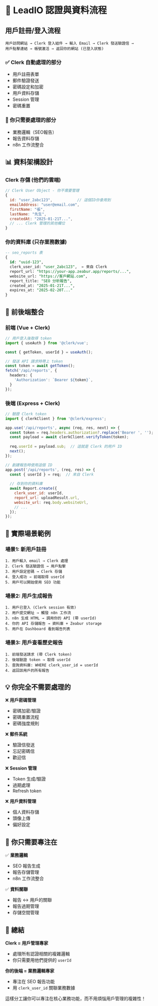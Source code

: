 # 🔐 LeadIO 認證與資料流程

## 用戶註冊/登入流程

```
用戶訪問網站 → Clerk 登入組件 → 輸入 Email → Clerk 發送驗證信 → 
用戶點擊連結 → 帳號激活 → 返回你的網站 (已登入狀態)
```

### ✅ Clerk 自動處理的部分
- 用戶註冊表單
- 郵件驗證發送
- 密碼設定和加密
- 用戶資料存儲
- Session 管理
- 密碼重置

### 🎯 你只需要處理的部分
- 業務邏輯（SEO報告）
- 報告資料存儲
- n8n 工作流整合

## 📊 資料架構設計

### Clerk 存儲 (他們的雲端)
```javascript
// Clerk User Object - 你不需要管理
{
  id: "user_2abc123",           // 這個ID你會用到
  emailAddress: "user@email.com",
  firstName: "張",
  lastName: "先生", 
  createdAt: "2025-01-21T...",
  // ... Clerk 管理的其他欄位
}
```

### 你的資料庫 (只存業務數據)
```sql
-- seo_reports 表
{
  id: "uuid-123",
  clerk_user_id: "user_2abc123",  ← 來自 Clerk
  report_url: "https://your-app.zeabur.app/reports/...",
  website_url: "https://客戶網站.com",
  report_title: "SEO 分析報告",
  created_at: "2025-01-21T...",
  expires_at: "2025-02-20T..."
}
```

## 🔗 前後端整合

### 前端 (Vue + Clerk)
```typescript
// 用戶登入後取得 token
import { useAuth } from '@clerk/vue';

const { getToken, userId } = useAuth();

// 發送 API 請求時帶上 token
const token = await getToken();
fetch('/api/reports', {
  headers: {
    'Authorization': `Bearer ${token}`,
  }
});
```

### 後端 (Express + Clerk)
```javascript
// 驗證 Clerk token
import { clerkClient } from '@clerk/express';

app.use('/api/reports', async (req, res, next) => {
  const token = req.headers.authorization?.replace('Bearer ', '');
  const payload = await clerkClient.verifyToken(token);
  
  req.userId = payload.sub;  // 這就是 Clerk 的用戶 ID
  next();
});

// 創建報告時使用這個 ID
app.post('/api/reports', (req, res) => {
  const { userId } = req;  // 來自 Clerk
  
  // 存到你的資料庫
  await Report.create({
    clerk_user_id: userId,
    report_url: uploadResult.url,
    website_url: req.body.websiteUrl,
    // ...
  });
});
```

## 🎯 實際場景範例

### 場景1: 新用戶註冊
```
1. 用戶輸入 email → Clerk 處理
2. Clerk 發送驗證信 → 用戶點擊
3. 用戶設定密碼 → Clerk 存儲
4. 登入成功 → 前端取得 userId
5. 用戶可以開始使用 SEO 功能
```

### 場景2: 用戶生成報告
```
1. 用戶已登入 (Clerk session 有效)
2. 用戶提交網址 → 觸發 n8n 工作流
3. n8n 生成 HTML → 調用你的 API (帶 userId)
4. 你的 API 存儲報告 → 資料庫 + Zeabur storage
5. 用戶在 Dashboard 看到報告列表
```

### 場景3: 用戶查看歷史報告
```
1. 前端發送請求 (帶 Clerk token)
2. 後端驗證 token → 取得 userId
3. 查詢資料庫: WHERE clerk_user_id = userId
4. 返回該用戶的所有報告
```

## 💡 你完全不需要處理的

❌ **用戶密碼管理**
- 密碼加密/驗證
- 密碼重置流程  
- 密碼強度規則

❌ **郵件系統**
- 驗證信發送
- 忘記密碼信
- 歡迎信

❌ **Session 管理**
- Token 生成/驗證
- 過期處理
- Refresh token

❌ **用戶資料管理**
- 個人資料存儲
- 頭像上傳
- 偏好設定

## 🚀 你只需要專注在

✅ **業務邏輯**
- SEO 報告生成
- 報告存儲管理
- n8n 工作流整合

✅ **資料關聯**
- 報告 ↔ 用戶的關聯
- 報告過期管理
- 存儲空間管理

## 📝 總結

**Clerk = 用戶管理專家**
- 處理所有認證相關的複雜邏輯
- 你只需要用他們提供的 `userId`

**你的後端 = 業務邏輯專家** 
- 專注在 SEO 報告功能
- 用 `clerk_user_id` 關聯業務數據

這樣分工讓你可以專注在核心業務功能，而不用煩惱用戶管理的複雜性！